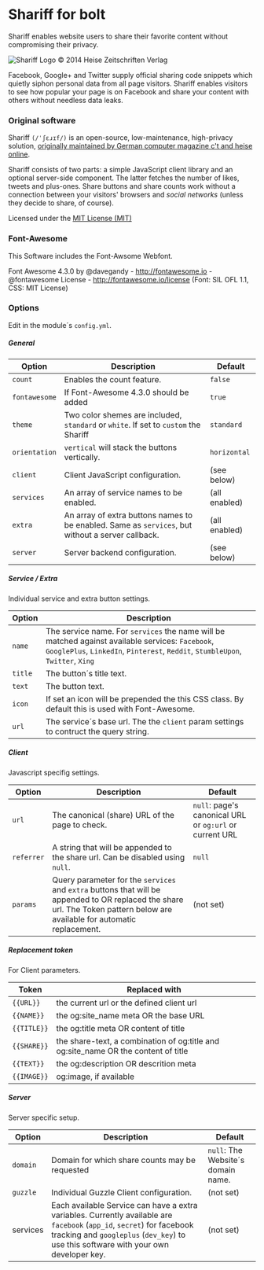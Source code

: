 # Shariff for bolt

Shariff enables website users to share their favorite content without compromising their privacy.

![Shariff Logo © 2014 Heise Zeitschriften Verlag](http://www.heise.de/icons/ho/shariff-logo.png)

Facebook, Google+ and Twitter supply official sharing code snippets which quietly siphon personal data from all page visitors. Shariff enables visitors to see how popular your page is on Facebook and share your content with others without needless data leaks.

### Original software
Shariff `(/ˈʃɛɹɪf/)` is an open-source, low-maintenance, high-privacy solution, [originally maintained by German computer magazine c't and heise online](http://heiseonline.github.io/shariff/).

Shariff consists of two parts: a simple JavaScript client library and an optional server-side component. The latter fetches the number of likes, tweets and plus-ones. Share buttons and share counts work without a connection between your visitors' browsers and *social networks* (unless they decide to share, of course).

Licensed under the [MIT License (MIT)](https://github.com/heise/shariff/blob/master/LICENSE.txt)

### Font-Awesome
This Software includes the Font-Awsome Webfont.

Font Awesome 4.3.0 by @davegandy - http://fontawesome.io - @fontawesome
License - http://fontawesome.io/license (Font: SIL OFL 1.1, CSS: MIT License)

### Options
Edit in the module´s `config.yml`.

##### General
| Option | Description | Default |
|--------|-------------|---------|
| `count` | Enables the count feature.  | `false` |
| `fontawesome` | If Font-Awesome 4.3.0 should be added | `true` |
| `theme` | Two color shemes are included, `standard` or `white`. If set to `custom` the Shariff  | `standard` |
| `orientation` | `vertical` will stack the buttons vertically. | `horizontal`  |
| `client` | Client JavaScript configuration. | (see below) |
| `services` | An array of service names to be enabled. | (all enabled) |
| `extra` | An array of extra buttons names to be enabled. Same as `services`, but without a server callback. | (all enabled) |
| `server` | Server backend configuration. | (see below) |

##### Service / Extra
Individual service and extra button settings.

| Option | Description |
|--------|-------------|
| `name` | The service name. For `services` the name will be matched against available services: `Facebook`, `GooglePlus`, `LinkedIn`, `Pinterest`, `Reddit`, `StumbleUpon`, `Twitter`, `Xing` |
| `title` | The button´s title text. |
| `text` | The button text. |
| `icon` | If set an icon will be prepended the this CSS class. By default this is used with Font-Awesome. |
| `url` | The service´s base url. The the `client` param settings to contruct the query string. |

##### Client
Javascript specifig settings.

| Option | Description | Default |
|--------|-------------|---------|
| `url` | The canonical (share) URL of the page to check. | `null`: page's canonical URL or `og:url` or current URL |
| `referrer` | A string that will be appended to the share url. Can be disabled using `null`. | `null` |
| `params` | Query parameter for the `services` and `extra` buttons that will be appended to OR replaced the share url. The Token pattern below are available for automatic replacement. | (not set) |

##### Replacement token
For Client parameters.

| Token | Replaced with |
|-------|---------------|
| `{{URL}}` | the current url or the defined client url |
| `{{NAME}}` | the og:site_name meta OR the base URL |
| `{{TITLE}}` | the og:title meta OR content of title |
| `{{SHARE}}` | the share-text, a combination of og:title and og:site_name OR the content of title |
| `{{TEXT}}` | the og:description OR descrition meta |
| `{{IMAGE}}` | og:image, if available |

##### Server
Server specific setup.

| Option | Description | Default |
|--------|-------------|---------|
| `domain` | Domain for which share counts may be requested | `null`: The Website´s domain name. |
| `guzzle` | Individual Guzzle Client configuration. | (not set) |
| services | Each available Service can have a extra variables. Currently available are `facebook` (`app_id`, `secret`) for facebook tracking and `googleplus` (`dev_key`) to use this software with your own developer key. | (not set) |